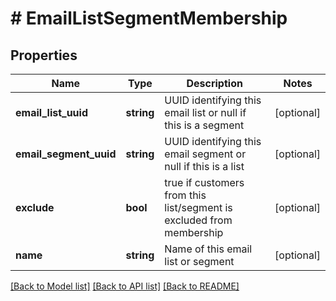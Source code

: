 # # EmailListSegmentMembership

## Properties

Name | Type | Description | Notes
------------ | ------------- | ------------- | -------------
**email_list_uuid** | **string** | UUID identifying this email list or null if this is a segment | [optional]
**email_segment_uuid** | **string** | UUID identifying this email segment or null if this is a list | [optional]
**exclude** | **bool** | true if customers from this list/segment is excluded from membership | [optional]
**name** | **string** | Name of this email list or segment | [optional]

[[Back to Model list]](../../README.md#models) [[Back to API list]](../../README.md#endpoints) [[Back to README]](../../README.md)
